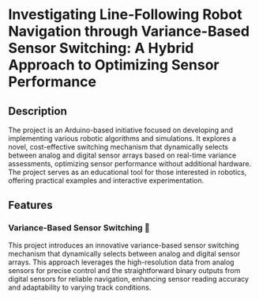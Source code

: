# Investigating Line-Following Robot Navigation through Variance-Based Sensor Switching: A Hybrid Approach to Optimizing Sensor Performance

## Description
The project is an Arduino-based initiative focused on developing and implementing various robotic algorithms and simulations. It explores a novel, cost-effective switching mechanism that dynamically selects between analog and digital sensor arrays based on real-time variance assessments, optimizing sensor performance without additional hardware. The project serves as an educational tool for those interested in robotics, offering practical examples and interactive experimentation.

## Features
### Variance-Based Sensor Switching 🌟
This project introduces an innovative variance-based sensor switching mechanism that dynamically selects between analog and digital sensor arrays. This approach leverages the high-resolution data from analog sensors for precise control and the straightforward binary outputs from digital sensors for reliable navigation, enhancing sensor reading accuracy and adaptability to varying track conditions.


